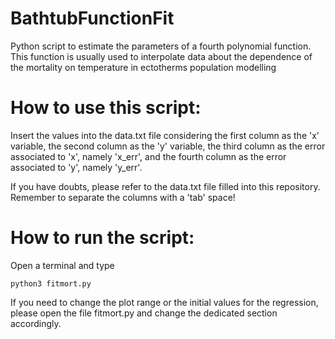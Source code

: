 # BathtubFunctionFit
Python script to estimate the parameters of a fourth polynomial function. This function is usually used to interpolate data about the dependence of the mortality on temperature in ectotherms population modelling

# How to use this script:

Insert the values into the data.txt file considering the first column as the 'x' variable, the second column as the 'y' variable, 
the third column as the error associated to 'x', namely 'x_err', and the fourth column as the error associated to 'y', namely 'y_err'.

If you have doubts, please refer to the data.txt file filled into this repository. Remember to separate the columns with a 'tab' space!

# How to run the script:

Open a terminal and type

    python3 fitmort.py

If you need to change the plot range or the initial values for the regression, please open the file fitmort.py and change the dedicated 
section accordingly.
